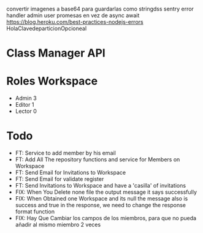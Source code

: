 convertir imagenes a base64 para guardarlas como stringdss
sentry error handler admin 
user promesas en vez de async await
https://blog.heroku.com/best-practices-nodejs-errors
HolaClavedeparticionOpcioneal
# Class Manager API
# Roles Workspace

- Admin 3
- Editor 1
- Lector 0

# Todo
- FT: Service to add member by his email
- FT: Add All The repository functions and service for Members on Workspace
- FT: Send Email for Invitations to Workspace
- FT: Send Email for validate register
- FT: Send Invitations to Workspace and have a 'casilla' of invitations
- FIX: When You Delete none file the output message it says successfully
- FIX: When Obtained one Workspace and its null the message also is success and true in the response, we need to change the response format function
- FIX: Hay Que Cambiar los campos de los miembros, para que no pueda añadir al mismo miembro 2 veces
